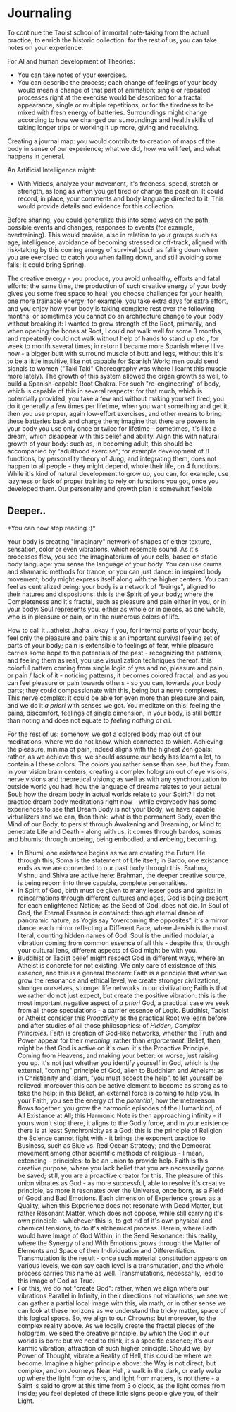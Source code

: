 # Journaling

To continue the Taoist school of immortal note-taking from the actual practice, to enrich the historic collection: for the rest of us, you can take notes on your experience.

For AI and human development of Theories:
- You can take notes of your exercises.
- You can describe the process; each change of feelings of your body would mean a change of that part of animation; single or repeated processes right at the exercise would be described for a fractal appearance, single or multiple repetitions, or for the tiredness to be mixed with fresh energy of batteries. Surroundings might change according to how we changed our surroundings and health skills of taking longer trips or working it up more, giving and receiving.

Creating a journal map: you would contribute to creation of maps of the body in sense of our experience; what we did, how we will feel, and what happens in general.

An Artificial Intelligence might:
- With Videos, analyze your movement, it's freeness, speed, stretch or strength, as long as when you get tired or change the position. It could record, in place, your comments and body language directed to it. This would provide details and evidence for this collection.

Before sharing, you could generalize this into some ways on the path, possible events and changes, responses to events (for example, overtraining). This would provide, also in relation to your groups such as age, intelligence, avoidance of becoming stressed or off-track, aligned with risk-taking by this coming energy of survival (such as falling down when you are exercised to catch you when falling down, and still avoiding some falls; it could bring Spring).

The creative energy - you produce, you avoid unhealthy, efforts and fatal efforts; the same time, the production of such creative energy of your body gives you some free space to heal: you choose challenges for your health, one more trainable energy; for example, you take extra days for extra effort, and you enjoy how your body is taking complete rest over the following months; or sometimes you cannot do an architecture change to your body without breaking it: I wanted to grow strength of the Root, primarily, and when opening the bones at Root, I could not walk well for some 3 months, and repeatedly could not walk without help of hands to stand up etc., for week to month several times; in return I became more Spanish where I live now - a bigger butt with surround muscle of butt and legs, without this it's to be a little insultive, like not capable for Spanish Work; men could send signals to women ("Taki Taki" Choreography was where I learnt this muscle more lately). The growth of this system allowed the organ growth as well, to build a Spanish-capable Root Chakra. For such "re-engineering" of body, which is capable of this in several respects: for that much, which is potentially provided, you take a few and without making yourself tired, you do it generally a few times per lifetime, when you want something and get it, then you use proper, again low-effort exercises, and other means to bring these batteries back and charge them; imagine that there are powers in your body you use only once or twice for lifetime - sometimes, it's like a dream, which disappear with this belief and ability. Align this with natural growth of your body: such as, in becoming adult, this should be accompanied by "adulthood exercise"; for example development of 8 functions, by personality theory of Jung, and integrating them, does not happen to all people - they might depend, whole their life, on 4 functions. While it's kind of natural development to grow up, you can, for example, use lazyness or lack of proper training to rely on functions you got, once you developed them. Our personality and growth plan is somewhat flexible.

## Deeper..

\*You can now stop reading :)\*

Your body is creating "imaginary" network of shapes of either texture, sensation, color or even vibrations, which resemble sound. As it's processes flow, you see the imaginatorium of your cells, based on static body language: you sense the language of your body. You can use drums and shamanic methods for trance, or you can just dance: in inspired body movement, body might express itself along with the higher centers. You can feel as centralized being: your body is a network of "beings", aligned to their natures and dispositions: this is the Spirit of your body; where the Completeness and it's fractal, such as pleasure and pain either in you, or in your body: Soul represents you, either as whole or in pieces, as one whole, who is in pleasure or pain, or in the numerous colors of life.

How to call it ..atheist ..haha ..okay if you, for internal parts of your body, feel only the pleasure and pain: this is an important survival feeling set of parts of your body; pain is extensible to feelings of fear, while pleasure carries some hope to the potentials of the past - recognizing the patterns, and feeling them as real, you use visualization techniques thereof: this colorful pattern coming from single logic of yes and no, pleasure and pain, or pain / lack of it - noticing patterns, it becomes colored fractal, and as you can feel pleasure or pain towards others - so you can, towards your body parts; they could compassionate with this, being but a nerve complexes. This nerve complex: it could be able for even more than pleasure and pain, and we do it *a priori* with senses we got. You meditate on this: feeling the pains, discomfort, feelings of single dimension, in your body, is still better than noting and does not equate to *feeling nothing at all*.

For the rest of us: somehow, we got a colored body map out of our meditations, where we do not know, which connected to which. Achieving the pleasure, minima of pain, indeed aligns with the highest Zen goals: rather, as we achieve this, we should assume our body has learnt a lot, to contain all these colors. The colors you rather sense than see, but they form in your vision brain centers, creating a complex hologram out of eye visions, nerve visions and theoretical visions; as well as with any synchronization to outside world you had: how the language of dreams relates to your actual Soul; how the dream body in actual worlds relate to your Spirit? I do not practice dream body meditations right now - while everybody has some experiences to see that Dream Body is not your Body; we have capable virtualizers and we can, then think: what is the permanent Body, even the Mind of our Body, to persist through Awakening and Dreaming, or Mind to penetrate Life and Death - along with us, it comes through bardos, somas and bhumis; through unbeing, being embodied, and ***en***being, becoming.
- In Bhumi, one existance begins as we are creating the Future life through this; Soma is the statement of Life itself; in Bardo, one existance ends as we are connected to our past body through this. Brahma, Vishnu and Shiva are active here: Brahman, the deeper creative source, is being reborn into three capable, complete personalities.
 - In Spirit of God, birth must be given to many lesser gods and spirits: in reincarnations through different cultures and ages, God is being present for each enlightened Nation; as the Seed of God, does not die. In Soul of God, the Eternal Essence is contained: through eternal dance of panoramic nature, as Yogis say "overcoming the opposites", it's a mirror dance: each mirror reflecting a Different Face, where Jewish is the most literal, counting hidden names of God. Soul is the unified modular, a vibration coming from common essence of all this - despite this, through your cultural lens, different aspects of God might be with you.
 - Buddhist or Taoist belief might respect God in different ways, where an Atheist is concrete for not existing. We only care of existence of this essence, and this is a general theorem: Faith is a principle that when we grow the resonance and ethical level, we create stronger civilizations, stronger ourselves, stronger life networks in our civilization; Faith is that we rather do not just expect, but create the positive vibration: this is the most important negative aspect of *a priori* God, a practical case we seek from all those speculations - a carrier essence of Logic. Buddhist, Taoist or Atheist consider this *Proactivity* as the practical Root we learn before and after studies of all those philosophies: of *Hidden, Complex Principles*. Faith is creation of God-like networks, whether the Truth and Power appear for their *meaning*, rather than *enforcement*. Belief, then, might be that God is active on it's own: it's the Proactive Principle, Coming from Heavens, and making your better: or worse, just raising you up. It's not just whether you identify yourself in God, which is the external, "coming" principle of God, alien to Buddhism and Atheism: as in Christianity and Islam, "you must accept the help", to let yourself be relieved: moreover this can be active element to become as strong as to take the help; in this Belief, an external force is coming to help you. In your Faith, you see the energy of the *potential*, how the metareason flows together: you grow the harmonic episodes of the Humankind, of All Existance at All; this Harmonic Note is then approaching infinity - if yours won't stop there, it aligns to the Godly force, and in your existence there is at least Synchronicity as a God; this is the principle of Religion the Science cannot fight with - it brings the exponent practice to Business, such as Blue vs. Red Ocean Strategy; and the Democrat movement among other scientific methods of religious - I mean, extending - principles: to be an union to provide help. Faith is this creative purpose, where you lack belief that you are necessarily gonna be saved; still, you are a proactive creator for this. The pleasure of this union vibrates as God - as more successful, able to resolve it's creative principle, as more it resonates over the Universe, once born, as a Field of Good and Bad Emotions. Each dimension of Experience grows as a Quality, when this Experience does not resonate with Dead Matter, but rather Resonant Matter, which does not oppose, while still carrying it's own principle - whichever this is, to get rid of it's own physical and chemical tensions, to do it's alchemical process. Herein, where Faith would have Image of God Within, in the Seed Resonance: this reality, where the Synergy of and With Emotions grows through the Matter of Elements and Space of their Individuation and Differentiation. Transmutation is the result - once such material constitution appears on various levels, we can say each level is a transmutation, and the whole process carries this name as well. Transmutations, necessarily, lead to this image of God as True.
 - For this, we do not "create God": rather, when we align where our vibrations Parallel in Infinity, in their directions not vibrations, we see we can gather a partial local image with this, via math, or in other sense we can look at these horizons as we understand the tricky matter, space of this logical space. So, we align to our Chrowns: but moreover, to the complex reality above. As we locally create the fractal pieces of the hologram, we seed the creative principle, by which the God in our worlds is born: but we need to think, it's a specific essence; it's our karmic vibration, attraction of such higher principle. Should we, by Power of Thought, vibrate a Reality of Hell, this could be where we become. Imagine a higher principle above: the Way is not direct, but complex, and on Journeys Near Hell, a walk in the dark, or early wake up where the light from others, and light from matters, is not there - a Saint is said to grow at this time from 3 o'clock, as the light comes from inside; you feel depleted of these little signs people give you, of their Light.

